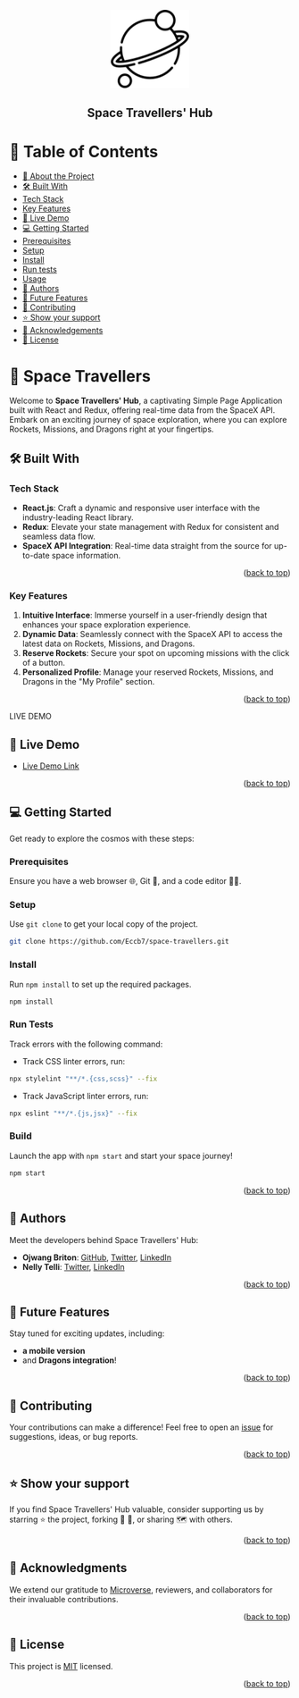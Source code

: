 
<a name="readme-top"></a>

<div align="center">
  <img src="./src/assets/planet.png" alt="logo" width="140"  height="140" />
  <h2><b>Space Travellers' Hub</b></h3>
</div>

<!-- TABLE OF CONTENTS -->

# 📗 Table of Contents

- [📖 About the Project](#about-project)
- [🛠 Built With](#built-with)
- [Tech Stack](#tech-stack)
- [Key Features](#key-features)
- [🚀 Live Demo](#live-demo)
- [💻 Getting Started](#getting-started)
- [Prerequisites](#prerequisites)
- [Setup](#setup)
- [Install](#install)
- [Run tests](#run-tests)
- [Usage](#usage)
- [👥 Authors](#author)
- [🔭 Future Features](#future-features)
- [🤝 Contributing](#contributing)
- [⭐️ Show your support](#support)
- [🙏 Acknowledgements](#acknowledgements)
- [📝 License](#license)

# 📖 Space Travellers <a name="about-project"></a>

Welcome to **Space Travellers' Hub**, a captivating Simple Page Application built with React and Redux, offering real-time data from the SpaceX API. Embark on an exciting journey of space exploration, where you can explore Rockets, Missions, and Dragons right at your fingertips.

## 🛠 Built With <a name="built-with"></a>

### Tech Stack <a name="tech-stack"></a>

- **React.js**: Craft a dynamic and responsive user interface with the industry-leading React library.
- **Redux**: Elevate your state management with Redux for consistent and seamless data flow.
- **SpaceX API Integration**: Real-time data straight from the source for up-to-date space information.

<p align="right">(<a href="#readme-top">back to top</a>)</p>
<!-- Features -->

### Key Features <a name="key-features"></a>

1. **Intuitive Interface**: Immerse yourself in a user-friendly design that enhances your space exploration experience.
2. **Dynamic Data**: Seamlessly connect with the SpaceX API to access the latest data on Rockets, Missions, and Dragons.
3. **Reserve Rockets**: Secure your spot on upcoming missions with the click of a button.
4. **Personalized Profile**: Manage your reserved Rockets, Missions, and Dragons in the "My Profile" section.

<p align="right">(<a href="#readme-top">back to top</a>)</p>
LIVE DEMO

## 🚀 Live Demo <a name="live-demo"></a>

- [Live Demo Link](https://space-travellers-wheat.vercel.app/)

<p align="right">(<a href="#readme-top">back to top</a>)</p>

## 💻 Getting Started <a name="getting-started"></a>
Get ready to explore the cosmos with these steps:

### Prerequisites <a name="prerequisites"></a>

Ensure you have a web browser 🌐, Git 🐙, and a code editor 👨‍💻.

### Setup <a name="setup"></a>

Use `git clone` to get your local copy of the project.

```bash
git clone https://github.com/Eccb7/space-travellers.git
```

### Install <a name="install"></a>

 Run `npm install` to set up the required packages.

```bash
npm install
```

### Run Tests <a name="run-tests"></a>

Track errors with the following command:

- Track CSS linter errors, run:
```bash
npx stylelint "**/*.{css,scss}" --fix
```
- Track JavaScript linter errors, run:
```bash
npx eslint "**/*.{js,jsx}" --fix
```

### Build <a name="usage"></a>

Launch the app with `npm start` and start your space journey!

```bash
npm start
```

<p align="right">(<a href="#readme-top">back to top</a>)</p>

<!-- AUTHOR -->

## 👥 Authors <a name="author"></a>

Meet the developers behind Space Travellers' Hub:

- **Ojwang Briton**: [GitHub](https://github.com/Eccb7), [Twitter](https://twitter.com/briton_otieno4), [LinkedIn](https://linkedin.com/in/briton-otieno)
- **Nelly Telli**: [Twitter](https://twitter.com/nelly_telli), [LinkedIn](https://www.linkedin.com/in/nelly-t-330414266/)


<p align="right">(<a href="#readme-top">back to top</a>)</p>

<!-- FUTURE FEATURES -->

## 🔭 Future Features <a name="future-features"></a>
Stay tuned for exciting updates, including:
- **a mobile version**
- and **Dragons integration**!

<p align="right">(<a href="#readme-top">back to top</a>)</p>

<!-- CONTRIBUTING -->

## 🤝 Contributing <a name="contributing"></a>

Your contributions can make a difference! Feel free to open an [issue](https://github.com/Eccb7/space-travellers/issues) for suggestions, ideas, or bug reports.

<p align="right">(<a href="#readme-top">back to top</a>)</p>

<!-- SUPPORT -->

## ⭐️ Show your support <a name="support"></a>

If you find Space Travellers' Hub valuable, consider supporting us by starring ⭐️ the project, forking 🍴 🎣, or sharing 🗺️ with others.

<p align="right">(<a href="#readme-top">back to top</a>)</p>

<!-- ACKNOWLEDGEMENTS -->

## 🙏 Acknowledgments <a name="acknowledgements"></a>

We extend our gratitude to [Microverse](https://github.com/microverseinc), reviewers, and collaborators for their invaluable contributions.


<p align="right">(<a href="#readme-top">back to top</a>)</p>


<!-- LICENSE -->

## 📝 License <a name="license"></a>

This project is [MIT](./LICENSE) licensed.

<p align="right">(<a href="#readme-top">back to top</a>)</p>

